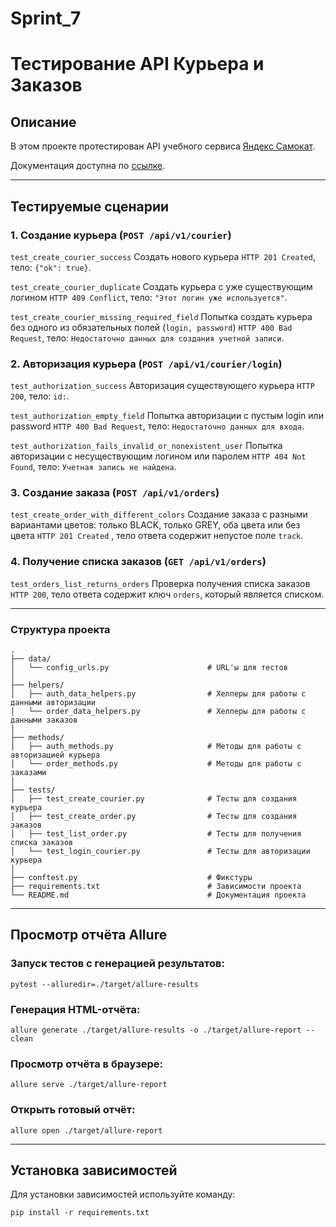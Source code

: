 # Sprint_7
# Тестирование API Курьера и Заказов

## Описание

В этом проекте протестирован API учебного сервиса [Яндекс Самокат](https://qa-scooter.praktikum-services.ru/). 

Документация доступна по [ссылке](https://qa-scooter.praktikum-services.ru/api/v1/docs).

---
##  Тестируемые сценарии
### 1. Создание курьера (`POST /api/v1/courier`)

`test_create_courier_success` Создать нового курьера	`HTTP 201 Created`, тело: `{"ok": true}`.

`test_create_courier_duplicate` Создать курьера с уже существующим логином	`HTTP 409 Сonflict`, тело: `"Этот логин уже используется"`.

`test_create_courier_missing_required_field` Попытка создать курьера без одного из обязательных полей (`login, password`)	`HTTP 400 Bad Request`, тело: `Недостаточно данных для создания учетной записи`.
### 2. Авторизация курьера (`POST /api/v1/courier/login`)
`test_authorization_success`	Авторизация существующего курьера	`HTTP 200`, тело: `id:`.

`test_authorization_empty_field` Попытка авторизации с пустым login или password     `HTTP 400 Bad Request`, тело: `Недостаточно данных для входа`.

`test_authorization_fails_invalid_or_nonexistent_user` Попытка авторизации с несуществующим логином или паролем	`HTTP 404 Not Found`, тело: `Учетная запись не найдена`.

### 3. Создание заказа (`POST /api/v1/orders`)
`test_create_order_with_different_colors` Создание заказа с разными вариантами цветов: только BLACK, только GREY, оба цвета или без цвета `HTTP 201 Created` , тело ответа содержит непустое поле `track`.

### 4. Получение списка заказов (`GET /api/v1/orders`)
`test_orders_list_returns_orders` Проверка получения списка заказов `HTTP 200`, тело ответа содержит ключ `orders`, который является списком.

---

###  Структура проекта

````
.
├── data/                                   
│   └── config_urls.py                      # URL'ы для тестов
│ 
├── helpers/                               
│   ├── auth_data_helpers.py                # Хелперы для работы с данными авторизации
│   └── order_data_helpers.py               # Хелперы для работы с данными заказов
│ 
├── methods/                                  
│   ├── auth_methods.py                     # Методы для работы с авторизацией курьера
│   └── order_methods.py                    # Методы для работы с заказами
│ 
├── tests/                                 
│   ├── test_create_courier.py              # Тесты для создания курьера
│   ├── test_create_order.py                # Тесты для создания заказов
│   ├── test_list_order.py                  # Тесты для получения списка заказов
│   └── test_login_courier.py               # Тесты для авторизации курьера
│ 
├── conftest.py                             # Фикстуры
├── requirements.txt                        # Зависимости проекта
└── README.md                               # Документация проекта
````
---
## Просмотр отчёта Allure

### Запуск тестов с генерацией результатов:
```
pytest --alluredir=./target/allure-results
```
### Генерация HTML-отчёта:
```
allure generate ./target/allure-results -o ./target/allure-report --clean
```
### Просмотр отчёта в браузере:
```
allure serve ./target/allure-report
```
### Открыть готовый отчёт:
```
allure open ./target/allure-report
```
---
## Установка зависимостей
Для установки зависимостей используйте команду:
```
pip install -r requirements.txt
```
